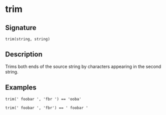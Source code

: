 # trim

## Signature

`trim(string, string)`

## Description

Trims both ends of the source string by characters appearing in the second string.

## Examples

```
trim(' foobar ', 'fbr ') == 'ooba'
```

```
trim(' foobar ', 'fbr') == ' foobar '
```
